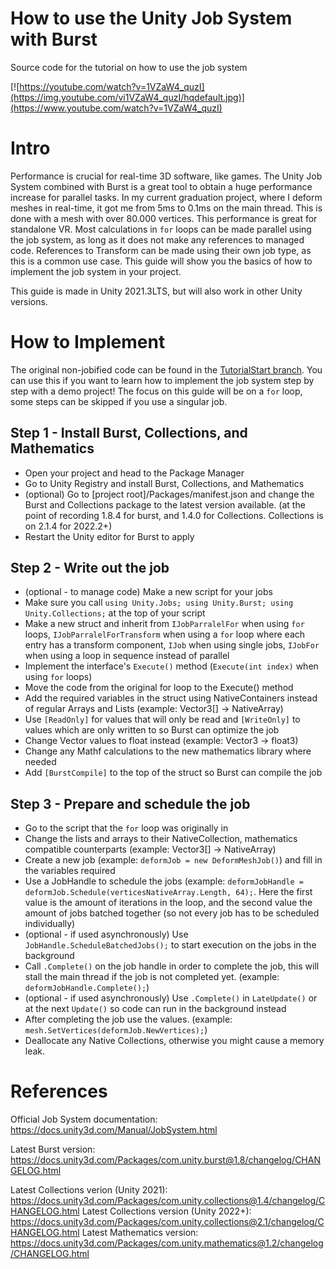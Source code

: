 # How to use the Unity Job System with Burst
Source code for the tutorial on how to use the job system

[![https://youtube.com/watch?v=1VZaW4_quzI](https://img.youtube.com/vi1VZaW4_quzI/hqdefault.jpg)](https://www.youtube.com/watch?v=1VZaW4_quzI)


# Intro
Performance is crucial for real-time 3D software, like games.
The Unity Job System combined with Burst is a great tool to obtain a huge performance increase for parallel tasks.
In my current graduation project, where I deform meshes in real-time, it got me from 5ms to 0.1ms on the main thread. This is done with a mesh with over 80.000 vertices. This performance is great for standalone VR.
Most calculations in `for` loops can be made parallel using the job system, as long as it does not make any references to managed code. References to Transform can be made using their own job type, as this is a common use case.
This guide will show you the basics of how to implement the job system in your project.

This guide is made in Unity 2021.3LTS, but will also work in other Unity versions.


# How to Implement
The original non-jobified code can be found in the [TutorialStart branch](https://github.com/smitdylan2001/JobSystemTutorial/tree/TutorialStart). You can use this if you want to learn how to implement the job system step by step with a demo project!
The focus on this guide will be on a `for` loop, some steps can be skipped if you use a singular job.


## Step 1 - Install Burst, Collections, and Mathematics
- Open your project and head to the Package Manager
- Go to Unity Registry and install Burst, Collections, and Mathematics
- (optional) Go to [project root]/Packages/manifest.json and change the Burst and Collections package to the latest version available. (at the point of recording 1.8.4 for burst, and 1.4.0 for Collections. Collections is on 2.1.4 for 2022.2+)
- Restart the Unity editor for Burst to apply

## Step 2 - Write out the job
- (optional - to manage code) Make a new script for your jobs
- Make sure you call `using Unity.Jobs; using Unity.Burst; using Unity.Collections;` at the top of your script
- Make a new struct and inherit from `IJobParralelFor` when using `for` loops, `IJobParralelForTransform` when using a `for` loop where each entry has a transform component, `IJob` when using single jobs, `IJobFor` when using a loop in sequence instead of parallel 
- Implement the interface's `Execute()` method (`Execute(int index)` when using `for` loops)
- Move the code from the original for loop to the Execute() method
- Add the required variables in the struct using NativeContainers instead of regular Arrays and Lists (example: Vector3[] -> NativeArray<float3>)
- Use `[ReadOnly]` for values that will only be read and `[WriteOnly]` to values which are only written to so Burst can optimize the job
- Change Vector values to float instead (example: Vector3 -> float3)
- Change any Mathf calculations to the new mathematics library where needed
- Add `[BurstCompile]` to the top of the struct so Burst can compile the job

## Step 3 - Prepare and schedule the job
- Go to the script that the `for` loop was originally in
- Change the lists and arrays to their NativeCollection, mathematics compatible counterparts (example: Vector3[] -> NativeArray<float3>)
- Create a new job (example: `deformJob = new DeformMeshJob()`) and fill in the variables required
- Use a JobHandle to schedule the jobs (example: `deformJobHandle = deformJob.Schedule(verticesNativeArray.Length, 64);`. Here the first value is the amount of iterations in the loop, and the second value the amount of jobs batched together (so not every job has to be scheduled individually)
- (optional - if used asynchronously) Use `JobHandle.ScheduleBatchedJobs();` to start execution on the jobs in the background
- Call `.Complete()` on the job handle in order to complete the job, this will stall the main thread if the job is not completed yet. (example: `deformJobHandle.Complete();`)
- (optional - if used asynchronously) Use `.Complete()` in `LateUpdate()` or at the next `Update()` so code can run in the background instead
- After completing the job use the values. (example: `mesh.SetVertices(deformJob.NewVertices);`)
- Deallocate any Native Collections, otherwise you might cause a memory leak.
  
  
# References
Official Job System documentation: https://docs.unity3d.com/Manual/JobSystem.html
  
Latest Burst version: https://docs.unity3d.com/Packages/com.unity.burst@1.8/changelog/CHANGELOG.html
  
Latest Collections verion (Unity 2021): https://docs.unity3d.com/Packages/com.unity.collections@1.4/changelog/CHANGELOG.html
Latest Collections version (Unity 2022+): https://docs.unity3d.com/Packages/com.unity.collections@2.1/changelog/CHANGELOG.html
Latest Mathematics version: https://docs.unity3d.com/Packages/com.unity.mathematics@1.2/changelog/CHANGELOG.html
